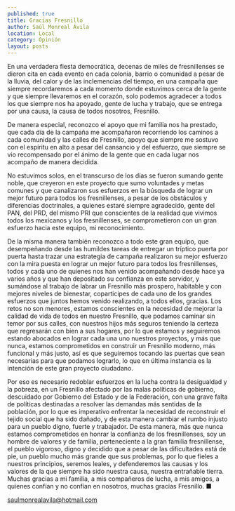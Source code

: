 ```yaml
---
published: true
title: Gracias Fresnillo
author: Saúl Monreal Ávila
location: Local
category: Opinión
layout: posts
---
```


En una verdadera fiesta democrática, decenas de miles de fresnillenses se dieron cita en cada evento en cada colonia, barrio o comunidad a pesar de la lluvia, del calor y de las inclemencias del tiempo, en una campaña que siempre recordaremos a cada momento donde estuvimos cerca de la gente y que siempre llevaremos en el corazón, solo podemos agradecer a todos los que siempre nos ha apoyado, gente de lucha y trabajo, que se entrega por una causa, la causa de todos nosotros, Fresnillo. 

De manera especial, reconozco el apoyo que mi familia nos ha prestado, que cada día de la campaña me acompañaron recorriendo los caminos  a cada comunidad y las calles de Fresnillo, apoyo que siempre me sostuvo con el espíritu en alto a pesar del cansancio y del esfuerzo, que siempre se vio recompensado por el ánimo de la gente que en cada lugar nos acompaño de manera decidida.

No estuvimos solos, en el transcurso de los días se fueron sumando gente noble, que creyeron en este proyecto que sumo voluntades y metas comunes y que canalizaron sus esfuerzos en la búsqueda de lograr un mejor futuro para todos los fresnillenses, a pesar de los obstáculos y diferencias doctrinales, a quienes estaré siempre agradecido, gente del PAN, del PRD, del mismo PRI que conscientes de la realidad que vivimos todos los mexicanos y los fresnillenses, se comprometieron con un gran esfuerzo hacia este equipo, mi reconocimiento.

De la misma manera también reconozco a todo este gran equipo, que desempeñando desde las humildes tareas de entregar un tríptico puerta por puerta hasta trazar una estrategia de campaña realizaron su mejor esfuerzo con la mira puesta en lograr un mejor futuro para todos los fresnillenses, todos y cada uno de quienes nos han venido acompañando desde hace ya varios años y que han depositado su confianza en este servidor, y sumándose al trabajo de labrar un Fresnillo más prospero, habitable y con mejores niveles de bienestar, coparticipes de cada uno de los grandes esfuerzos que juntos hemos venido realizando, a todos ellos, gracias.
Los retos no son menores, estamos conscientes en la necesidad de mejorar la calidad de vida de todos en nuestro Fresnillo, que podamos caminar sin temor por sus calles, con nuestros hijos más seguros teniendo la certeza que regresarán con bien a sus hogares, por lo que estamos y seguiremos estando abocados en lograr cada una uno nuestros proyectos, y más que nunca, estamos comprometidos en construir un Fresnillo moderno, más funcional y más justo, así es que seguiremos tocando las puertas que sean necesarias para que podamos lograrlo, lo que en última instancia es la intención de este gran proyecto ciudadano.

Por eso es necesario redoblar esfuerzos en la lucha contra la desigualdad y la pobreza, en un Fresnillo afectado por las malas políticas de gobierno, descuidado por Gobierno del Estado y de la Federación, con una grave falta de políticas destinadas a resolver las demandas más sentidas de la población, por lo que es imperativo enfrentar la necesidad de reconstruir el tejido social que ha sido dañado, y de esta manera cambiar el rumbo injusto para un pueblo digno, fuerte y trabajador. 
  De esta manera, más que nunca estamos comprometidos en honrar la confianza de los fresnillenses, soy un hombre de valores y de familia, perteneciente a la gran familia fresnillense, el pueblo vigoroso, digno y decidido que a pesar de las dificultades está de pie, un pueblo mucho más grande que sus problemas, por lo que fieles a nuestros principios, seremos leales, y defenderemos las causas y los valores de la que siempre ha sido nuestra causa, nuestra entrañable tierra. Muchas gracias a mi familia, a mis compañeros de lucha, a mis amigos, a quienes confían y no confían en nosotros, muchas gracias  Fresnillo. ■

saulmonrealavila@hotmail.com
